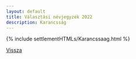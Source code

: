 ```yaml
---
layout: default
title: Választási névjegyzék 2022
description: Karancsság
---
```


{% include settlementHTMLs/Karancssaag.html %}

[Vissza](../)